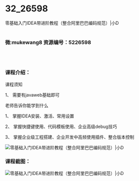 # 32_26598
零基础入门IDEA带进阶教程（整合阿里巴巴编码规范）|小D
<br/></br>
<h3>微:mukewang8 资源编号：5226598</h3>
<br/></br>
<h3>课程介绍：</h3>
<p>课程须知</p>
<p>1、 需要有javaweb基础即可</p>
<p>老师告诉你能学到什么</p>
<p>1、 掌握<a title="查看与 IDEA 相关的文章" target="_blank">IDEA</a>安装、激活、常用设置</p>
<p>2、 掌握快捷键使用、代码模板使用、企业高级debug技巧</p>
<p>3、 掌握企业级工程搭建、企业开发中高频使用插件、整合版本控制</p>
<p><img src="https://www.ko996.com/wp-content/uploads/img/2022/09/1-104.png" alt="零基础入门IDEA带进阶教程（整合阿里巴巴编码规范）|小D"></p>
<div class="info-desc">
<h3>课程截图：</h3>
<p><img src="https://www.ko996.com/wp-content/uploads/img/2022/09/2-116-300x294.png" alt="零基础入门IDEA带进阶教程（整合阿里巴巴编码规范）|小D"></p>


			
</div>
